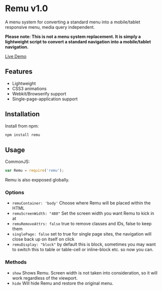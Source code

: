 # Remu v1.0

A menu system for converting a standard menu into a mobile/tablet responsive menu, media query independent.

**Please note: This is not a menu system replacement. It is simply a lightweight script to convert a standard navigation into a mobile/tablet navigation.**

[Live Demo](http://live627.github.io/remu/demo.html)

## Features

- Lightweight
- CSS3 animations
- Webkit/Browserify support
- Single-page-application support

## Installation

Install from npm:

```sh
npm install remu
```

## Usage
CommonJS:
```js
var Remu = require('remu');
```
Remu is also expposed globally.
    <link rel="stylesheet" href="remu.css" />
    <script src="remu.min.js"></script>
    <script>
        var Remu = new Remu({
            singlePage: true
        });
        document.getElementById('show').addEventListener('click', Remu.show);
        document.getElementById('hide').addEventListener('click', Remu.hide);
    </script>
### Options
- `remuContainer: 'body'` Choose where Remu will be placed within the HTML
- `remuScreenWidth: "480"` Set the screen width you want Remu to kick in at
- `remuRemoveAttrs: false` true to remove classes and IDs, false to keep them
- `singlePage: false` set to true for single page sites, the navigation will close back up on itself on click
- `remuDisplay: "block"` by default this is block, sometimes you may want to switch this to table or table-cell or inline-block etc. so now you can.

### Methods
- `show` Shows Remu. Screen width is not taken into consideration, so it will work regardless of the viewport.
- `hide` Will hide Remu and restore the original menu.
